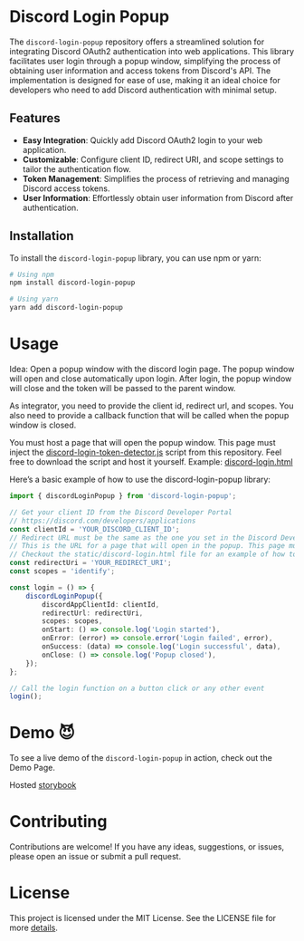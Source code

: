 # Discord Login Popup

The `discord-login-popup` repository offers a streamlined solution for integrating Discord OAuth2 authentication into web applications. This library facilitates user login through a popup window, simplifying the process of obtaining user information and access tokens from Discord's API. The implementation is designed for ease of use, making it an ideal choice for developers who need to add Discord authentication with minimal setup.

## Features

- **Easy Integration**: Quickly add Discord OAuth2 login to your web application.
- **Customizable**: Configure client ID, redirect URI, and scope settings to tailor the authentication flow.
- **Token Management**: Simplifies the process of retrieving and managing Discord access tokens.
- **User Information**: Effortlessly obtain user information from Discord after authentication.

## Installation

To install the `discord-login-popup` library, you can use npm or yarn:

```bash
# Using npm
npm install discord-login-popup

# Using yarn
yarn add discord-login-popup
```

# Usage
Idea: Open a popup window with the discord login page. 
The popup window will open and close automatically upon login. 
After login, the popup window will close and the token will be passed to the parent window.

As integrator, you need to provide the client id, redirect url, and scopes.
You also need to provide a callback function that will be called when the popup window is closed.

You must host a page that will open the popup window. This page must inject the [discord-login-token-detector.js](https://github.com/ssbarbee/discord-login-popup/blob/main/static/discord-login-token-detector.js) script from this repository.
Feel free to download the script and host it yourself. Example: [discord-login.html](https://github.com/ssbarbee/discord-login-popup/blob/main/static/discord-login.html)

Here’s a basic example of how to use the discord-login-popup library:

```typescript
import { discordLoginPopup } from 'discord-login-popup';

// Get your client ID from the Discord Developer Portal
// https://discord.com/developers/applications
const clientId = 'YOUR_DISCORD_CLIENT_ID';
// Redirect URL must be the same as the one you set in the Discord Developer Portal
// This is the URL for a page that will open in the popup. This page must inject the `static/discord-login-token-detector.js` script from this repository
// Checkout the static/discord-login.html file for an example of how to use this page
const redirectUri = 'YOUR_REDIRECT_URI';
const scopes = 'identify';

const login = () => {
    discordLoginPopup({
        discordAppClientId: clientId,
        redirectUrl: redirectUri,
        scopes: scopes,
        onStart: () => console.log('Login started'),
        onError: (error) => console.error('Login failed', error),
        onSuccess: (data) => console.log('Login successful', data),
        onClose: () => console.log('Popup closed'),
    });
};

// Call the login function on a button click or any other event
login();
```

# Demo 😈
To see a live demo of the `discord-login-popup` in action, check out the Demo Page.

Hosted [storybook](https://ssbarbee.github.io/discord-login-popup/)

# Contributing
Contributions are welcome! If you have any ideas, suggestions, or issues, please open an issue or submit a pull request.

# License
This project is licensed under the MIT License. See the LICENSE file for more [details](https://github.com/discord-login-popup/blob/main/LICENSE).
